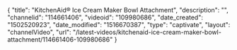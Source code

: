 {
    "title": "KitchenAid&reg; Ice Cream Maker Bowl Attachment",
    "description": "",
    "channelid": "114661406",
    "videoid": "109980686",
    "date_created": "1502520923",
    "date_modified": "1516670387",
    "type": "captivate",
    "layout": "channelVideo",
    "url": "\/latest-videos\/kitchenaid-ice-cream-maker-bowl-attachment\/114661406-109980686"
}